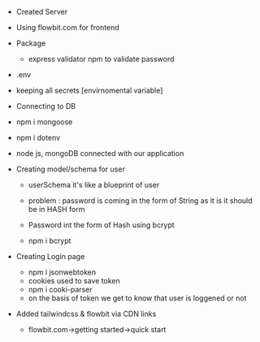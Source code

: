 - Created Server
- Using flowbit.com for frontend

- Package

  - express validator npm to validate password

- .env
- keeping all secrets [envirnomental variable]

- Connecting to DB
- npm i mongoose
- npm i dotenv
- node js, mongoDB connected with our application

- Creating model/schema for user
  - userSchema it's like a blueprint of user 

  - problem : password is coming in the form of String as it is it should be in HASH form
  - Password int the form of Hash using bcrypt
  - npm i bcrypt

 

 - Creating Login page
   - npm i jsonwebtoken
   - cookies used to save token
   - npm i cooki-parser
   - on the basis of token we get to know that user is loggened or not 



- Added tailwindcss & flowbit via CDN links

  - flowbit.com->getting started->quick start